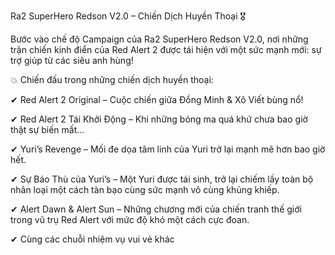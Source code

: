 Ra2 SuperHero Redson V2.0 – Chiến Dịch Huyền Thoại 🎖

Bước vào chế độ Campaign của Ra2 SuperHero Redson V2.0, nơi những trận chiến kinh điển của Red Alert 2 được tái hiện với một sức mạnh mới: sự trợ giúp từ các siêu anh hùng!

💥 Chiến đấu trong những chiến dịch huyền thoại:

✔ Red Alert 2 Original – Cuộc chiến giữa Đồng Minh & Xô Viết bùng nổ!

✔ Red Alert 2 Tái Khởi Động – Khi những bóng ma quá khứ chưa bao giờ thật sự biến mất...

✔ Yuri’s Revenge – Mối đe dọa tâm linh của Yuri trở lại mạnh mẽ hơn bao giờ hết.

✔ Sự Báo Thù của Yuri’s – Một Yuri được tái sinh, trở lại chiếm lấy toàn bộ nhân loại một cách tàn bạo cùng sức mạnh vô cùng khủng khiếp.

✔ Alert Dawn & Alert Sun – Những chương mới của chiến tranh thế giới trong vũ trụ Red Alert với mức độ khó một cách cực đoan.

✔ Cùng các chuỗi nhiệm vụ vui vẻ khác 
